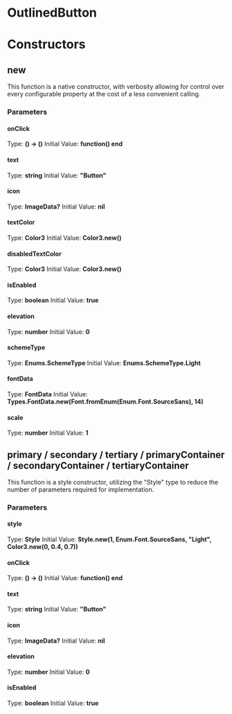 # OutlinedButton


# Constructors


## new
This function is a native constructor, with verbosity allowing for control over every configurable property at the cost of a less convenient calling.

### Parameters
#### onClick
Type: **() -> ()**
Initial Value: **function() end**

#### text
Type: **string**
Initial Value: **"Button"**

#### icon
Type: **ImageData?**
Initial Value: **nil**

#### textColor
Type: **Color3**
Initial Value: **Color3.new()**

#### disabledTextColor
Type: **Color3**
Initial Value: **Color3.new()**

#### isEnabled
Type: **boolean**
Initial Value: **true**

#### elevation
Type: **number**
Initial Value: **0**

#### schemeType
Type: **Enums.SchemeType**
Initial Value: **Enums.SchemeType.Light**

#### fontData
Type: **FontData**
Initial Value: **Types.FontData.new(Font.fromEnum(Enum.Font.SourceSans), 14)**

#### scale
Type: **number**
Initial Value: **1**


## primary / secondary / tertiary / primaryContainer / secondaryContainer / tertiaryContainer
This function is a style constructor, utilizing the "Style" type to reduce the number of parameters required for implementation.

### Parameters
#### style
Type: **Style**
Initial Value: **Style.new(1, Enum.Font.SourceSans, "Light", Color3.new(0, 0.4, 0.7))**

#### onClick
Type: **() -> ()**
Initial Value: **function() end**

#### text
Type: **string**
Initial Value: **"Button"**

#### icon
Type: **ImageData?**
Initial Value: **nil**

#### elevation
Type: **number**
Initial Value: **0**

#### isEnabled
Type: **boolean**
Initial Value: **true**

